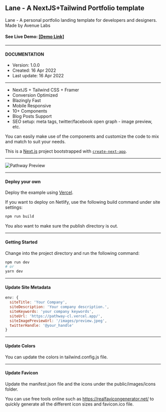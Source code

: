 ## Lane - A NextJS+Tailwind Portfolio template

Lane - A personal portfolio landing template for developers and designers. Made by Avenue Labs

#### See Live Demo: <a href="https://lane.avenuelabs.co/" target="_blank">[Demo Link]</a>

---

#### DOCUMENTATION

-   Version: 1.0.0
-   Created: 16 Apr 2022
-   Last update: 16 Apr 2022

---

-   NextJS + Tailwind CSS + Framer
-   Conversion Optimized
-   Blazingly Fast
-   Mobile Responsive
-   10+ Components
-   Blog Posts Support
-   SEO setup: meta tags, twitter/facebook open graph - image preview, etc.

You can easily make use of the components and customize the code to mix and match to suit your needs.

This is a [Next.js](https://nextjs.org/) project bootstrapped with [`create-next-app`](https://github.com/vercel/next.js/tree/canary/packages/create-next-app).

---

![Pathway Preview](https://github.com/christian-luntok/pathway/blob/main/public/pathway-0-1.png?raw=true)

---

#### Deploy your own

Deploy the example using [Vercel](https://vercel.com?utm_source=github&utm_medium=readme&utm_campaign=next-example).

If you want to deploy on Netlify, use the following build command under site settings:

```bash
npm run build
```

You also want to make sure the publish directory is out.

---

#### Getting Started

Change into the project directory and run the following command:

```bash
npm run dev
# or
yarn dev
```

---

#### Update Site Metadata

```js
env: {
  siteTitle: 'Your Company',
  siteDescription: 'Your company description.',
  siteKeywords: 'your company keywords',
  siteUrl: 'https://pathway-cl.vercel.app/',
  siteImagePreviewUrl: '/images/preview.jpeg',
  twitterHandle: '@your_handle'
}
```

---

#### Update Colors

You can update the colors in tailwind.config.js file.

---

#### Update Favicon

Update the manifest.json file and the icons under the public/images/icons folder.

You can use free tools online such as https://realfavicongenerator.net/ to quickly generate all the different icon sizes and favicon.ico file.
